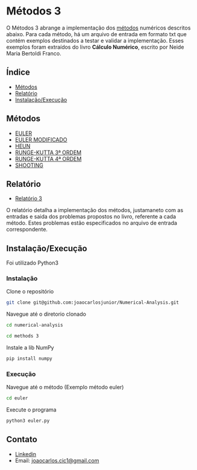 # Métodos 3
O Métodos 3 abrange a implementação dos [métodos](#métodos) numéricos descritos abaixo. Para cada método, há um arquivo de entrada em formato txt que contém exemplos destinados a testar e validar a implementação. Esses exemplos foram extraídos do livro **Cálculo Numérico**, escrito por Neide Maria Bertoldi Franco.
## Índice
- [Métodos](#métodos)
- [Relatório](#relatório)
- [Instalação/Execução](#instalação/execução)

## Métodos
- [EULER](https://github.com/joaocarlosjunior/Numerical-Analysis/tree/main/methods%203/euler)
- [EULER MODIFICADO](https://github.com/joaocarlosjunior/Numerical-Analysis/tree/main/methods%203/euler-modificado)
- [HEUN](https://github.com/joaocarlosjunior/Numerical-Analysis/tree/main/methods%203/heun)
- [RUNGE-KUTTA 3ª ORDEM](https://github.com/joaocarlosjunior/Numerical-Analysis/tree/main/methods%203/runge-kutta-3-ordem)
- [RUNGE-KUTTA 4ª ORDEM](https://github.com/joaocarlosjunior/Numerical-Analysis/tree/main/methods%203/runge-kutta-4-ordem)
- [SHOOTING](https://github.com/joaocarlosjunior/Numerical-Analysis/tree/main/methods%203/shotting)



## Relatório
- [Relatório 3](https://github.com/joaocarlosjunior/Numerical-Analysis/blob/main/methods%203/Relat%C3%B3rio%20das%20implementa%C3%A7%C3%B5es%203.pdf)

O relatório detalha a implementação dos métodos, justamaneto com as entradas e saida dos problemas propostos no livro, referente a cada método. Estes problemas estão especificados no arquivo de entrada correspondente.


## Instalação/Execução
Foi utilizado Python3

### Instalação
Clone o repositório
```sh
git clone git@github.com:joaocarlosjunior/Numerical-Analysis.git
```
Navegue até o diretorio clonado
```sh
cd numerical-analysis
```
```sh
cd methods 3
```

Instale a lib NumPy
```sh
pip install numpy
```


### Execução
Navegue até o método (Exemplo método euler)
```sh
cd euler
```
Execute o programa
```sh
python3 euler.py
```

## Contato
- [Linkedin](https://www.linkedin.com/in/joaocarlosjr/)
- Email: joaocarlos.cic1@gmail.com
